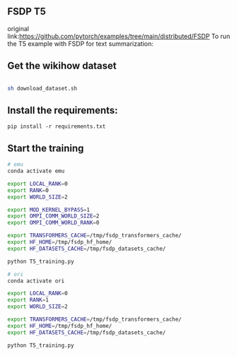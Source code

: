 ## FSDP T5
original link:https://github.com/pytorch/examples/tree/main/distributed/FSDP
To run the T5 example with FSDP for text summarization:

## Get the wikihow dataset
```bash

sh download_dataset.sh

```

## Install the requirements:
~~~
pip install -r requirements.txt
~~~


## Start the training 



```bash
# emu
conda activate emu

export LOCAL_RANK=0
export RANK=0
export WORLD_SIZE=2

export MOD_KERNEL_BYPASS=1
export OMPI_COMM_WORLD_SIZE=2
export OMPI_COMM_WORLD_RANK=0

export TRANSFORMERS_CACHE=/tmp/fsdp_transformers_cache/
export HF_HOME=/tmp/fsdp_hf_home/
export HF_DATASETS_CACHE=/tmp/fsdp_datasets_cache/

python T5_training.py
```

```bash
# ori
conda activate ori

export LOCAL_RANK=0
export RANK=1
export WORLD_SIZE=2

export TRANSFORMERS_CACHE=/tmp/fsdp_transformers_cache/
export HF_HOME=/tmp/fsdp_hf_home/
export HF_DATASETS_CACHE=/tmp/fsdp_datasets_cache/

python T5_training.py
```
